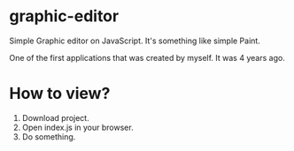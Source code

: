 # graphic-editor
Simple Graphic editor on JavaScript. It's something like simple Paint.

One of the first applications that was created by myself. It was 4 years ago.

# How to view?

1. Download project.
2. Open index.js in your browser.
3. Do something.
